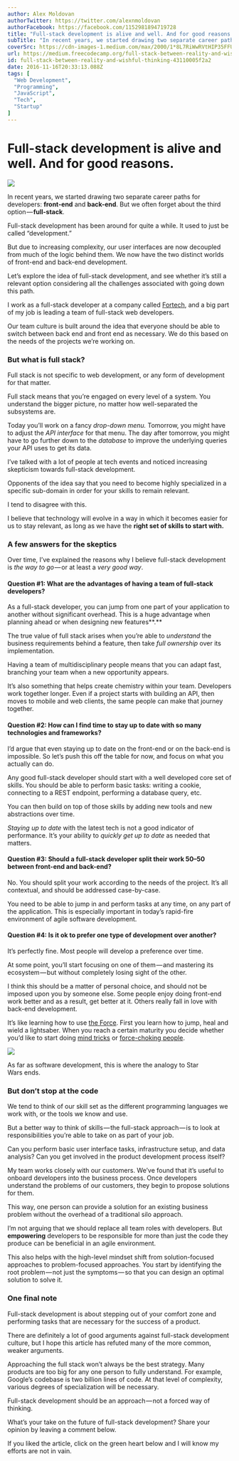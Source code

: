 ```yaml
---
author: Alex Moldovan
authorTwitter: https://twitter.com/alexnmoldovan
authorFacebook: https://facebook.com/1152981894719728
title: "Full-stack development is alive and well. And for good reasons."
subTitle: "In recent years, we started drawing two separate career paths for developers: front-end and back-end. But we often forget about the third..."
coverSrc: https://cdn-images-1.medium.com/max/2000/1*8L7RiWwRVtHIP35FFUbdog.jpeg
url: https://medium.freecodecamp.org/full-stack-between-reality-and-wishful-thinking-43110005f2a2
id: full-stack-between-reality-and-wishful-thinking-43110005f2a2
date: 2016-11-16T20:33:13.088Z
tags: [
  "Web Development",
  "Programming",
  "JavaScript",
  "Tech",
  "Startup"
]
---
```

# Full-stack development is alive and well. And for good reasons.







![](https://cdn-images-1.medium.com/max/2000/1*8L7RiWwRVtHIP35FFUbdog.jpeg)







In recent years, we started drawing two separate career paths for developers: **front-end** and **back-end**. But we often forget about the third option — **full-stack**.

Full-stack development has been around for quite a while. It used to just be called “development.”

But due to increasing complexity, our user interfaces are now decoupled from much of the logic behind them. We now have the two distinct worlds of front-end and back-end development.

Let’s explore the idea of full-stack development, and see whether it’s still a relevant option considering all the challenges associated with going down this path.

I work as a full-stack developer at a company called [Fortech](http://fortech.ro/), and a big part of my job is leading a team of full-stack web developers.

Our team culture is built around the idea that everyone should be able to switch between back end and front end as necessary. We do this based on the needs of the projects we’re working on.

### But what is full stack?

Full stack is not specific to web development, or any form of development for that matter.

Full stack means that you’re engaged on every level of a system. You understand the bigger picture, no matter how well-separated the subsystems are.

Today you’ll work on a fancy _drop-down menu._ Tomorrow, you might have to adjust the _API interface_ for that menu. The day after tomorrow, you might have to go further down to the _database_ to improve the underlying queries your API uses to get its data.

I’ve talked with a lot of people at tech events and noticed increasing skepticism towards full-stack development.

Opponents of the idea say that you need to become highly specialized in a specific sub-domain in order for your skills to remain relevant.

I tend to disagree with this.

I believe that technology will evolve in a way in which it becomes easier for us to stay relevant, as long as we have the **right set of skills to start with.**

### A few answers for the skeptics

Over time, I’ve explained the reasons why I believe full-stack development is _the way to go_ — or at least a _very good way_.

#### Question #1: What are the advantages of having a team of full-stack developers?

As a full-stack developer, you can jump from one part of your application to another without significant overhead. This is a huge advantage when planning ahead or when designing new features**.**

The true value of full stack arises when you’re able to _understand_ the business requirements behind a feature, then take _full ownership_ over its implementation.

Having a team of multidisciplinary people means that you can adapt fast, branching your team when a new opportunity appears.

It’s also something that helps create chemistry within your team. Developers work together longer. Even if a project starts with building an API, then moves to mobile and web clients, the same people can make that journey together.

#### Question #2: How can I find time to stay up to date with so many technologies and frameworks?

I’d argue that even staying up to date on the front-end or on the back-end is impossible. So let’s push this off the table for now, and focus on what you actually can do.

Any good full-stack developer should start with a well developed core set of skills. You should be able to perform basic tasks: writing a cookie, connecting to a REST endpoint, performing a database query, etc.

You can then build on top of those skills by adding new tools and new abstractions over time.

_Staying up to date_ with the latest tech is not a good indicator of performance. It’s your ability to _quickly get up to date_ as needed that matters.

#### Question #3: Should a full-stack developer split their work 50–50 between front-end and back-end?

No. You should split your work according to the needs of the project. It’s all contextual, and should be addressed case-by-case.

You need to be able to jump in and perform tasks at any time, on any part of the application. This is especially important in today’s rapid-fire environment of agile software development.

#### Question #4: Is it ok to prefer one type of development over another?

It’s perfectly fine. Most people will develop a preference over time.

At some point, you’ll start focusing on one of them — and mastering its ecosystem — but without completely losing sight of the other.

I think this should be a matter of personal choice, and should not be imposed upon you by someone else. Some people enjoy doing front-end work better and as a result, get better at it. Others really fall in love with back-end development.

It’s like learning how to use [the Force](https://en.wikipedia.org/wiki/The_Force_%28Star_Wars%29). First you learn how to jump, heal and wield a lightsaber. When you reach a certain maturity you decide whether you’d like to start doing [mind tricks](https://www.youtube.com/watch?v=GO_xfR64qSk) or [force-choking people](https://www.youtube.com/watch?v=Zzs-OvfG8tE).



![](https://cdn-images-1.medium.com/max/1600/1*AtD88-DTuxYxV1TNdN8WJA.gif)

As far as software development, this is where the analogy to Star Wars ends.



### But don’t stop at the code

We tend to think of our skill set as the different programming languages we work with, or the tools we know and use.

But a better way to think of skills — the full-stack approach — is to look at responsibilities you’re able to take on as part of your job.

Can you perform basic user interface tasks, infrastructure setup, and data analysis? Can you get involved in the product development process itself?

My team works closely with our customers. We’ve found that it’s useful to onboard developers into the business process. Once developers understand the problems of our customers, they begin to propose solutions for them.

This way, one person can provide a solution for an existing business problem without the overhead of a traditional silo approach.

I’m not arguing that we should replace all team roles with developers. But **empowering** developers to be responsible for more than just the code they produce can be beneficial in an agile environment.

This also helps with the high-level mindset shift from solution-focused approaches to problem-focused approaches. You start by identifying the root problem — not just the symptoms — so that you can design an optimal solution to solve it.

### One final note

Full-stack development is about stepping out of your comfort zone and performing tasks that are necessary for the success of a product.

There are definitely a lot of good arguments against full-stack development culture, but I hope this article has refuted many of the more common, weaker arguments.

Approaching the full stack won’t always be the best strategy. Many products are too big for any one person to fully understand. For example, Google’s codebase is two billion lines of code. At that level of complexity, various degrees of specialization will be necessary.

Full-stack development should be an approach — not a forced way of thinking.

What’s your take on the future of full-stack development? Share your opinion by leaving a comment below.

If you liked the article, click on the green heart below and I will know my efforts are not in vain.








